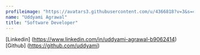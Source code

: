 ```yaml
---
profileimage: "https://avatars3.githubusercontent.com/u/4366818?v=3&s=460"
name: "Uddyami Agrawal"
title: "Software Developer"
---
```


[Linkedin] (https://www.linkedin.com/in/uddyami-agrawal-b9062414)
[Github] (https://github.com/uddyami)
